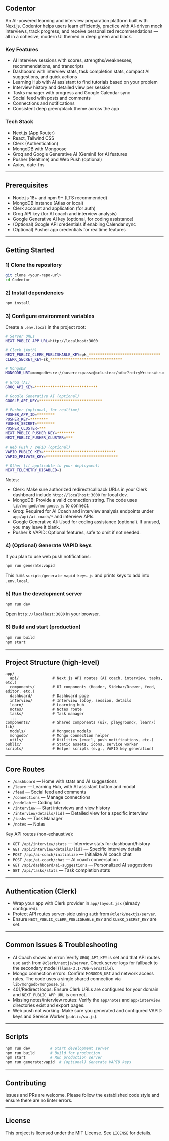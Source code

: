 ## Codentor

An AI-powered learning and interview preparation platform built with Next.js. Codentor helps users learn efficiently, practice with AI-driven mock interviews, track progress, and receive personalized recommendations — all in a cohesive, modern UI themed in deep green and black.

### Key Features
- AI Interview sessions with scores, strengths/weaknesses, recommendations, and transcripts
- Dashboard with interview stats, task completion stats, compact AI suggestions, and quick actions
- Learning Hub with AI assistant to find tutorials based on your problem
- Interview history and detailed view per session
- Tasks manager with progress and Google Calendar sync
- Social feed with posts and comments
- Connections and notifications
- Consistent deep green/black theme across the app

### Tech Stack
- Next.js (App Router)
- React, Tailwind CSS
- Clerk (Authentication)
- MongoDB with Mongoose
- Groq and Google Generative AI (Gemini) for AI features
- Pusher (Realtime) and Web Push (optional)
- Axios, date-fns

---

## Prerequisites
- Node.js 18+ and npm 9+ (LTS recommended)
- MongoDB instance (Atlas or local)
- Clerk account and application (for auth)
- Groq API key (for AI coach and interview analysis)
- Google Generative AI key (optional, for coding assistance)
- (Optional) Google API credentials if enabling Calendar sync
- (Optional) Pusher app credentials for realtime features

---

## Getting Started

### 1) Clone the repository
```bash
git clone <your-repo-url>
cd Codentor
```

### 2) Install dependencies
```bash
npm install
```

### 3) Configure environment variables
Create a `.env.local` in the project root:
```bash
# Server URLs
NEXT_PUBLIC_APP_URL=http://localhost:3000

# Clerk (Auth)
NEXT_PUBLIC_CLERK_PUBLISHABLE_KEY=pk_********************************
CLERK_SECRET_KEY=sk_********************************

# MongoDB
MONGODB_URI=mongodb+srv://<user>:<pass>@<cluster>/<db>?retryWrites=true&w=majority

# Groq (AI)
GROQ_API_KEY=****************************

# Google Generative AI (optional)
GOOGLE_API_KEY=****************************

# Pusher (optional, for realtime)
PUSHER_APP_ID=********
PUSHER_KEY=********
PUSHER_SECRET=********
PUSHER_CLUSTER=***
NEXT_PUBLIC_PUSHER_KEY=********
NEXT_PUBLIC_PUSHER_CLUSTER=***

# Web Push / VAPID (optional)
VAPID_PUBLIC_KEY=********************************
VAPID_PRIVATE_KEY=********************************

# Other (if applicable to your deployment)
NEXT_TELEMETRY_DISABLED=1
```

Notes:
- Clerk: Make sure authorized redirect/callback URLs in your Clerk dashboard include `http://localhost:3000` for local dev.
- MongoDB: Provide a valid connection string. The code uses `lib/mongodb/mongoose.js` to connect.
- Groq: Required for AI Coach and interview analysis endpoints under `app/api/ai-coach/*` and interview APIs.
- Google Generative AI: Used for coding assistance (optional). If unused, you may leave it blank.
- Pusher & VAPID: Optional features, safe to omit if not needed.

### 4) (Optional) Generate VAPID keys
If you plan to use web push notifications:
```bash
npm run generate:vapid
```
This runs `scripts/generate-vapid-keys.js` and prints keys to add into `.env.local`.

### 5) Run the development server
```bash
npm run dev
```
Open `http://localhost:3000` in your browser.

### 6) Build and start (production)
```bash
npm run build
npm start
```

---

## Project Structure (high-level)
```
app/
  api/               # Next.js API routes (AI coach, interview, tasks, etc.)
  components/        # UI components (Header, Sidebar/Drawer, feed, editor, etc.)
  dashboard/         # Dashboard page
  interview/         # Interview lobby, session, details
  learn/             # Learning hub
  notes/             # Notes route
  tasks/             # Task manager
  ...
components/          # Shared components (ui/, playground/, learn/)
lib/
  models/            # Mongoose models
  mongodb/           # Mongo connection helper
  utils/             # Utilities (email, push notifications, etc.)
public/              # Static assets, icons, service worker
scripts/             # Helper scripts (e.g., VAPID key generation)
```

---

## Core Routes
- `/dashboard` — Home with stats and AI suggestions
- `/learn` — Learning Hub, with AI assistant button and modal
- `/feed` — Social feed and comments
- `/connections` — Manage connections
- `/codelab` — Coding lab
- `/interview` — Start interviews and view history
- `/interview/details/[id]` — Detailed view for a specific interview
- `/tasks` — Task Manager
- `/notes` — Notes

Key API routes (non-exhaustive):
- `GET /api/interview/stats` — Interview stats for dashboard/history
- `GET /api/interview/details/[id]` — Specific interview details
- `POST /api/ai-coach/initialize` — Initialize AI coach chat
- `POST /api/ai-coach/chat` — AI coach conversation
- `GET /api/dashboard/ai-suggestions` — Personalized AI suggestions
- `GET /api/tasks/stats` — Task completion stats

---

## Authentication (Clerk)
- Wrap your app with Clerk provider in `app/layout.jsx` (already configured).
- Protect API routes server-side using `auth` from `@clerk/nextjs/server`.
- Ensure `NEXT_PUBLIC_CLERK_PUBLISHABLE_KEY` and `CLERK_SECRET_KEY` are set.

---

## Common Issues & Troubleshooting
- AI Coach shows an error: Verify `GROQ_API_KEY` is set and that API routes use `auth` from `@clerk/nextjs/server`. Check server logs for fallback to the secondary model (`llama-3.1-70b-versatile`).
- Mongo connection errors: Confirm `MONGODB_URI` and network access rules. The code uses a single shared connection via `lib/mongodb/mongoose.js`.
- 401/Redirect loops: Ensure Clerk URLs are configured for your domain and `NEXT_PUBLIC_APP_URL` is correct.
- Missing notes/interview routes: Verify the `app/notes` and `app/interview` directories exist and export pages.
- Web push not working: Make sure you generated and configured VAPID keys and Service Worker (`public/sw.js`).

---

## Scripts
```bash
npm run dev         # Start development server
npm run build       # Build for production
npm start           # Run production server
npm run generate:vapid  # (optional) Generate VAPID keys
```

---

## Contributing
Issues and PRs are welcome. Please follow the established code style and ensure there are no linter errors.

---

## License
This project is licensed under the MIT License. See `LICENSE` for details.


